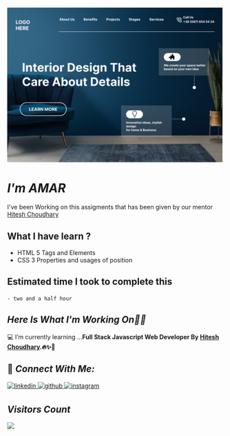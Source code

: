 ![Readme](./10.png)




# _I'm AMAR_
I've been Working on this assigments that has been given by our mentor [Hitesh Choudhary](https://github.com/hiteshchoudhary)</b><br>

## What I have learn ? 

- HTML 5 Tags and Elements
- CSS 3 Properties and usages of position 
  
## Estimated time I took to complete this
    - two and a half hour

## _Here Is What I'm Working On👨‍💻_

  💻 I’m currently learning  ...<strong>Full Stack Javascript Web Developer By [Hitesh Choudhary](https://github.com/hiteshchoudhary).🔥✨🚀</strong>

 
## 🤝 _Connect With Me:_  

 <a href= "https://www.linkedin.com/in/amar123/">
<img src=https://img.shields.io/badge/linkedin-2340B783.svg?&style=for-the-badge&logo=linkedin&logoColor=white alt=linkedin style="margin-bottom: 5px;" />
</a>
<a href="https://github.com/amardeveloper" target="_blank">
<img src=https://img.shields.io/badge/github-2340B783.svg?&style=for-the-badge&logo=github&logoColor=white alt=github style="margin-bottom: 5px;" />
</a>
<a href="https://instagram.com/amarsobilal" target="_blank">
<img src=https://img.shields.io/badge/instagram-2340B783.svg?&style=for-the-badge&logo=instagram&logoColor=white alt=instagram style="margin-bottom: 5px;" />
</a>


 ## _Visitors Count_<br>
  <img src="https://profile-counter.glitch.me/amardeveloper/count.svg" />




